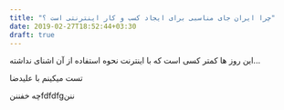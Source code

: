 ```yaml
---
title: "چرا ایران جای مناسبی برای ایجاد کسب و کار اینترنتی است ؟"
date: 2019-02-27T18:52:44+03:30
draft: true
---
```


 این روز ها کمتر کسی است که با اینترنت نحوه استفاده از آن اشنای نداشته...

تست میکینم با علیدضا

چه خفنننfdfdfgننن

